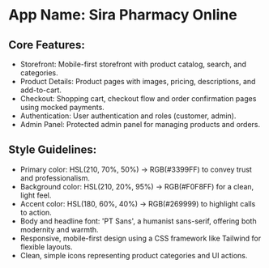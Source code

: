 # **App Name**: Sira Pharmacy Online

## Core Features:

- Storefront: Mobile-first storefront with product catalog, search, and categories.
- Product Details: Product pages with images, pricing, descriptions, and add-to-cart.
- Checkout: Shopping cart, checkout flow and order confirmation pages using mocked payments.
- Authentication: User authentication and roles (customer, admin).
- Admin Panel: Protected admin panel for managing products and orders.

## Style Guidelines:

- Primary color: HSL(210, 70%, 50%) -> RGB(#3399FF) to convey trust and professionalism.
- Background color: HSL(210, 20%, 95%) -> RGB(#F0F8FF) for a clean, light feel.
- Accent color: HSL(180, 60%, 40%) -> RGB(#269999) to highlight calls to action.
- Body and headline font: 'PT Sans', a humanist sans-serif, offering both modernity and warmth.
- Responsive, mobile-first design using a CSS framework like Tailwind for flexible layouts.
- Clean, simple icons representing product categories and UI actions.